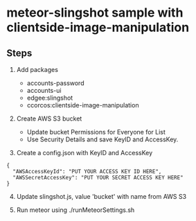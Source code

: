 meteor-slingshot sample with clientside-image-manipulation
===========================================
## Steps

1. Add packages
    * accounts-password
    * accounts-ui
    * edgee:slingshot
    * ccorcos:clientside-image-manipulation

2. Create AWS S3 bucket
    * Update bucket Permissions for Everyone for List
    * Use Security Details and save KeyID and AccessKey.
      
3. Create a config.json with KeyID and AccessKey

```
{
  "AWSAccessKeyId": "PUT YOUR ACCESS KEY ID HERE",
  "AWSSecretAccessKey": "PUT YOUR SECRET ACCESS KEY HERE"
}
```

4. Update slingshot.js, value 'bucket' with name from AWS S3

5. Run meteor using ./runMeteorSettings.sh